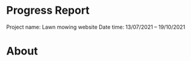# Progress Report

Project name: Lawn mowing website
Date time: 13/07/2021 – 19/10/2021

# About 


